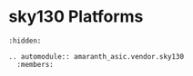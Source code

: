 # sky130 Platforms
```{toctree}
:hidden:

```

```{eval-rst}
.. automodule:: amaranth_asic.vendor.sky130
  :members:

```
